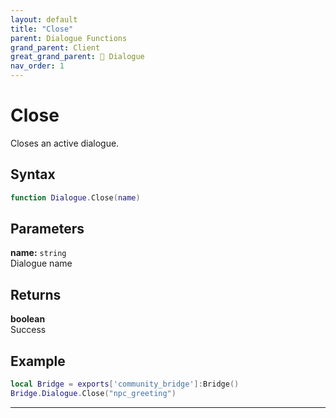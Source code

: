```yaml
---
layout: default
title: "Close"
parent: Dialogue Functions
grand_parent: Client
great_grand_parent: 💬 Dialogue
nav_order: 1
---
```


# Close
Closes an active dialogue.

## Syntax

```lua
function Dialogue.Close(name)
```

## Parameters

**name:** `string`  
Dialogue name

## Returns

**boolean**  
Success

## Example

```lua
local Bridge = exports['community_bridge']:Bridge()
Bridge.Dialogue.Close("npc_greeting")
```

---